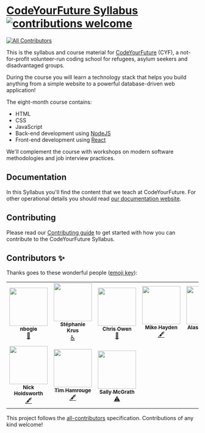 # [CodeYourFuture Syllabus](https://syllabus.codeyourfuture.io) [![contributions welcome](https://img.shields.io/badge/contributions-welcome-brightgreen.svg?style=flat)](./contributing)

<!-- ALL-CONTRIBUTORS-BADGE:START - Do not remove or modify this section -->
[![All Contributors](https://img.shields.io/badge/all_contributors-10-orange.svg?style=flat-square)](#contributors-)
<!-- ALL-CONTRIBUTORS-BADGE:END -->

This is the syllabus and course material for
[CodeYourFuture](https://codeyourfuture.io/) (CYF),
a not-for-profit volunteer-run coding school for refugees, asylum seekers and disadvantaged groups.

During the course you will learn a technology stack that helps you build
anything from a simple website to a powerful database-driven web application!

The eight-month course contains:

- HTML
- CSS
- JavaScript
- Back-end development using [NodeJS](https://nodejs.org)
- Front-end development using [React](https://reactjs.org/)

We'll complement the course with workshops on modern software methodologies
and job interview practices.

## Documentation

In this Syllabus you'll find the content that we teach at CodeYourFuture. For other operational details you should read [our documentation website](https://docs.codeyourfuture.io).

## Contributing

Please read our [Contributing guide](https://syllabus.codeyourfuture.io/contributing/overview) to get started with how you can contribute to the CodeYourFuture Syllabus.

## Contributors ✨

Thanks goes to these wonderful people ([emoji key](https://allcontributors.org/docs/en/emoji-key)):

<!-- ALL-CONTRIBUTORS-LIST:START - Do not remove or modify this section -->
<!-- prettier-ignore-start -->
<!-- markdownlint-disable -->
<table>
  <tr>
    <td align="center"><a href="https://github.com/nbogie"><img src="https://avatars2.githubusercontent.com/u/69844?v=4?s=100" width="100px;" alt=""/><br /><sub><b>nbogie</b></sub></a><br /><a href="https://github.com/CodeYourFuture/syllabus/commits?author=nbogie" title="Documentation">📖</a></td>
    <td align="center"><a href="https://stephanie.chezleskrus.com/"><img src="https://avatars1.githubusercontent.com/u/22812441?v=4?s=100" width="100px;" alt=""/><br /><sub><b>Stéphanie Krus</b></sub></a><br /><a href="#a11y-stephanie-K" title="Accessibility">️️️️♿️</a></td>
    <td align="center"><a href="http://www.thecodethatchriswrote.com"><img src="https://avatars2.githubusercontent.com/u/5181870?v=4?s=100" width="100px;" alt=""/><br /><sub><b>Chris Owen</b></sub></a><br /><a href="https://github.com/CodeYourFuture/syllabus/commits?author=ChrisOwen101" title="Documentation">📖</a></td>
    <td align="center"><a href="https://github.com/mickyginger"><img src="https://avatars0.githubusercontent.com/u/3531085?v=4?s=100" width="100px;" alt=""/><br /><sub><b>Mike Hayden</b></sub></a><br /><a href="#content-mickyginger" title="Content">🖋</a></td>
    <td align="center"><a href="https://alasdairsmith.co.uk"><img src="https://avatars3.githubusercontent.com/u/424411?v=4?s=100" width="100px;" alt=""/><br /><sub><b>Alasdair Smith</b></sub></a><br /><a href="#content-40thieves" title="Content">🖋</a> <a href="https://github.com/CodeYourFuture/syllabus/commits?author=40thieves" title="Documentation">📖</a></td>
    <td align="center"><a href="https://github.com/textbook/about"><img src="https://avatars2.githubusercontent.com/u/785939?v=4?s=100" width="100px;" alt=""/><br /><sub><b>Jonathan Sharpe</b></sub></a><br /><a href="#content-textbook" title="Content">🖋</a> <a href="#infra-textbook" title="Infrastructure (Hosting, Build-Tools, etc)">🚇</a></td>
    <td align="center"><a href="https://github.com/RC-PM"><img src="https://avatars3.githubusercontent.com/u/69386499?v=4?s=100" width="100px;" alt=""/><br /><sub><b>rc-pm</b></sub></a><br /><a href="https://github.com/CodeYourFuture/syllabus/commits?author=rc-pm" title="Documentation">📖</a></td>
  </tr>
  <tr>
    <td align="center"><a href="https://github.com/nholdsworth94"><img src="https://avatars1.githubusercontent.com/u/69724935?v=4?s=100" width="100px;" alt=""/><br /><sub><b>Nick Holdsworth</b></sub></a><br /><a href="#content-nholdsworth94" title="Content">🖋</a></td>
    <td align="center"><a href="https://github.com/timhamrouge"><img src="https://avatars1.githubusercontent.com/u/34589526?v=4?s=100" width="100px;" alt=""/><br /><sub><b>Tim Hamrouge</b></sub></a><br /><a href="#content-timhamrouge" title="Content">🖋</a></td>
    <td align="center"><a href="http://codeyourfuture.io/"><img src="https://avatars.githubusercontent.com/u/42203406?v=4?s=100" width="100px;" alt=""/><br /><sub><b>Sally McGrath</b></sub></a><br /><a href="https://github.com/CodeYourFuture/syllabus/commits?author=SallyMcGrath" title="Tests">⚠️</a></td>
  </tr>
</table>

<!-- markdownlint-restore -->
<!-- prettier-ignore-end -->

<!-- ALL-CONTRIBUTORS-LIST:END -->

This project follows the [all-contributors](https://github.com/all-contributors/all-contributors) specification. Contributions of any kind welcome!
